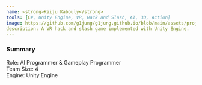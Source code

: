 ```yaml
---
name: <strong>Kaiju Kabouly</strong> 
tools: [C#, Unity Engine, VR, Hack and Slash, AI, 3D, Action]
image: https://github.com/g1jung/g1jung.github.io/blob/main/assets/project/Starfish%20SWAT%20Team/SST_title.PNG?raw=true
description: A VR hack and slash game implemented with Unity Engine.
---
```

### **Summary**

Role: AI Programmer & Gameplay Programmer
<br>
Team Size: 4
<br>
Engine: Unity Engine
<br>